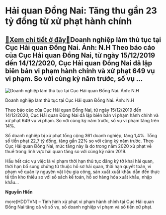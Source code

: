 Hải quan Đồng Nai: Tăng thu gần 23 tỷ đồng từ xử phạt hành chính
================================================================

[:gift:Xem chi tiết ở đây:gift:](https://hddtvn.com/hai-quan-dong-nai-tang-thu-gan-23-ty-dong-tu-xu-phat-hanh-chinh/)Doanh nghiệp làm thủ tục tại Cục Hải quan Đồng Nai. Ảnh: N.H Theo báo cáo của Cục Hải quan Đồng Nai, từ ngày 15/12/2019 đến 14/12/2020, Cục Hải quan Đồng Nai đã lập biên bản vi phạm hành chính và xử phạt 649 vụ vi phạm. So với cùng kỳ năm trước, số vụ …
-------------------------------------------------------------------------------------------------------------------------------------------------------------------------------------------------------------------------------------------------------------





![Doanh nghiệp làm thủ tục tại Cục Hải quan Đồng Nai. Ảnh: N.H](https://hddtvn.com/wp-content/uploads/2021/01/IMG_7776.jpg "Doanh nghiệp làm thủ tục tại Cục Hải quan Đồng Nai. Ảnh: N.H")


Doanh nghiệp làm thủ tục tại Cục Hải quan Đồng Nai. Ảnh: N.H



Theo báo cáo của Cục Hải quan Đồng Nai, từ ngày 15/12/2019 đến 14/12/2020, Cục Hải quan Đồng Nai đã lập biên bản vi phạm hành chính và xử phạt 649 vụ vi phạm. So với cùng kỳ năm trước, số vụ vi phạm tăng trên 14%.


Số doanh nghiệp bị xử phạt tổng cộng 361 doanh nghiệp, tăng 1,4%. Tổng số tiền phạt 22,7 tỷ đồng, tăng gần 22% so với cùng kỳ năm trước. Theo Cục Hải quan Đồng Nai, mức tăng này là do trong năm 2020 xử phạt về thuế trong lĩnh vực hải quan tăng so với cùng kỳ năm 2019.


Hầu hết các vụ việc là vi phạm thời hạn thủ tục đăng ký tờ khai hải quan, thời hạn bổ sung chứng từ thuộc hồ sơ hải quan, thời hạn quyết toán, vi phạm về quản lý nguyên vật liệu gia công, sản xuất xuất khẩu dẫn đến thực tế tồn kho thiếu so với sổ sách kế toán, hồ sơ hàng hóa xuất khẩu, nhập khẩu…




**Nguyễn Hiền**



more(HDDTVN) – Tình hình xử phạt vi phạm hành chính tại Cục Hải quan Đồng Nai tăng cả về số vụ, số doanh nghiệp vi phạm và số tiền xử phạt.

